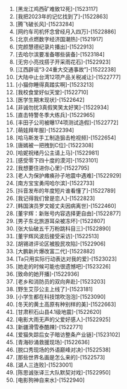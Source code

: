 
1. [黑龙江鸡西矿难致12死]-[1523117]
1. [我把2023年的记忆找到了]-[1522863]
1. [腾飞破长风]-[1523284]
1. [网约车司机怀念曾经月入四万]-[1522886]
1. [北京点燃数字经济国潮热]-[1521917]
1. [完颜慧德纪录片播出]-[1522913]
1. [去哈尔滨要准备哪些装备]-[1523184]
1. [无穷小亮找搭子开采雨花石]-[1522923]
1. [江西辟谣“3·24重大交通事故”]-[1522238]
1. [大陆中止台湾12项产品关税减让]-[1522777]
1. [小猫你睡得真踏实啊]-[1523213]
1. [我校食堂好似天堂]-[1522710]
1. [医学生期末现状]-[1522642]
1. [非诚勿扰3真假笑笑太好笑]-[1522934]
1. [直击特警冬季大练兵]-[1522965]
1. [丰田子公司被曝174项测试造假]-[1522772]
1. [萌娃拜年服]-[1522394]
1. [哈马斯发手工制造狙击枪视频]-[1522654]
1. [唐嫣被一把拽到C位]-[1522308]
1. [哈妮祝绪丹公主请上马]-[1522981]
1. [感受零下四十度的漠河]-[1523101]
1. [我想要住进你心里]-[1522795]
1. [老人为保护瘫痪孙子地震中遇难]-[1522929]
1. [南方宝宝勇闯哈尔滨]-[1522733]
1. [抖音发布的年度短片谁看懂了]-[1522789]
1. [我记得我们曾是恋人]-[1522823]
1. [韩国演员罗文姬丈夫因病离世]-[1522460]
1. [董宇辉：新账号内容选择更自由]-[1522877]
1. [男子东北旅游耳朵被冻坏]-[1522807]
1. [张大仙破五千万粉跳科目三]-[1522890]
1. [董宇辉风波后接受采访]-[1522513]
1. [胡锡进评论区被股民攻陷]-[1522906]
1. [大鹏新片爆改富二代]-[1522882]
1. [Ta只用实际行动表达对我的爱]-[1523023]
1. [她走的时候可能也很遗憾吧]-[1523226]
1. [致命的她开播]-[1522936]
1. [老乡和消防员的双向奔赴]-[1523203]
1. [野生艾莎公主上线了]-[1523181]
1. [小学生都在科技馆吹泡泡]-[1523090]
1. [冬天的黄土高原有种别样的美]-[1522663]
1. [甘肃积石山县4.1级地震]-[1522620]
1. [电影大雨无声的父爱好感人]-[1522925]
1. [新疆滑雪泰酷辣]-[1522771]
1. [爱猫失踪后女子暗访整条产业链]-[1523102]
1. [青海砂涌救援现场]-[1522636]
1. [脱口秀现场的外语巅峰对决]-[1522538]
1. [那些世界名画是怎么来的]-[1522573]
1. [湖人三连败]-[1523001]
1. [陈思诚张译三大队默契对戏]-[1522950]
1. [电影狗神自来水]-[1522940]